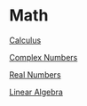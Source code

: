 # Math

[Calculus](Math%2051ce6b62beba4771b081ce2081e385d0/Calculus%20d4fb95322a264a3ba5d90a4031c3f4d0.md)

[Complex Numbers](Math%2051ce6b62beba4771b081ce2081e385d0/Complex%20Numbers%20acac7df14d86401dbb6f0737599acb2e.md)

[Real Numbers](Math%2051ce6b62beba4771b081ce2081e385d0/Real%20Numbers%20f32d9599ce6943148e75d35e96fdfb61.md)

[Linear Algebra](Math%2051ce6b62beba4771b081ce2081e385d0/Linear%20Algebra%203fec36a393ee43f2bfeb09a8e473d3b2.md)